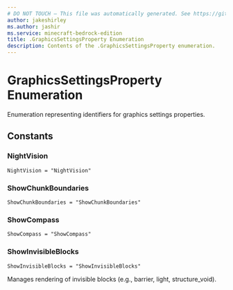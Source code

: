 ```yaml
---
# DO NOT TOUCH — This file was automatically generated. See https://github.com/mojang/minecraftapidocsgenerator to modify descriptions, examples, etc.
author: jakeshirley
ms.author: jashir
ms.service: minecraft-bedrock-edition
title: .GraphicsSettingsProperty Enumeration
description: Contents of the .GraphicsSettingsProperty enumeration.
---
```

# GraphicsSettingsProperty Enumeration

Enumeration representing identifiers for graphics settings properties.

## Constants
### **NightVision**
`NightVision = "NightVision"`
### **ShowChunkBoundaries**
`ShowChunkBoundaries = "ShowChunkBoundaries"`
### **ShowCompass**
`ShowCompass = "ShowCompass"`
### **ShowInvisibleBlocks**
`ShowInvisibleBlocks = "ShowInvisibleBlocks"`

Manages rendering of invisible blocks (e.g., barrier, light, structure_void).
